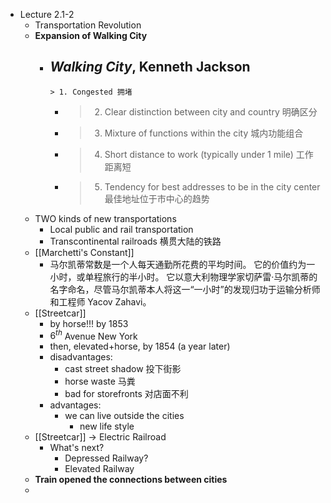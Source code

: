 - Lecture 2.1-2
	- Transportation Revolution
	- **Expansion of Walking City**
		- *Walking City*, Kenneth Jackson
			-
			  > 1. Congested 拥堵
			-
			  > 2. Clear distinction between city and country 明确区分
			-
			  > 3. Mixture of functions within the city 城内功能组合
			-
			  > 4. Short distance to work (typically under 1 mile) 工作距离短
			-
			  > 5. Tendency for best addresses to be in the city center 最佳地址位于市中心的趋势
	- TWO kinds of new transportations
		- Local public and rail transportation
		- Transcontinental railroads 横贯大陆的铁路
	- [[Marchetti's Constant]]
		- 马尔凯蒂常数是一个人每天通勤所花费的平均时间。 它的价值约为一小时，或单程旅行的半小时。 它以意大利物理学家切萨雷·马尔凯蒂的名字命名，尽管马尔凯蒂本人将这一“一小时”的发现归功于运输分析师和工程师 Yacov Zahavi。
	- [[Streetcar]]
		- by horse!!! by 1853
		- $6^{th}$ Avenue New York
		- then, elevated+horse, by 1854 (a year later)
		- disadvantages:
			- cast street shadow 投下街影
			- horse waste 马粪
			- bad for storefronts 对店面不利
		- advantages:
			- we can live outside the cities
				- new life style
	- [[Streetcar]] -> Electric Railroad
		- What's next?
			- Depressed Railway?
			- Elevated Railway
	- **Train opened the connections between cities**
	-